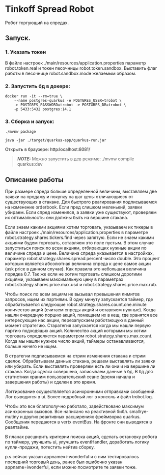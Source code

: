 # Tinkoff Spread Robot

Робот торгующий на спредах. 

## Запуск. 
### 1. Указать токен 
В файле настроек ./main/resources/application.properties 
параметр robot.token.real и токен песочницы robot.token.sandbox.
Выставить флаг работы в песочнице robot.sandbox.modе желаемым образом.
### 2. Запустить бд в докере:
```shell script
docker run -it --rm=true \
    --name postgres-quarkus -e POSTGRES_USER=trobot \
    -e POSTGRES_PASSWORD=trobot -e POSTGRES_DB=trobot \
    -p 5433:5432 postgres:14.1
```
### 3. Сборка и запуск: 
```shell script
./mvnw package
```
```shell script
java -jar ./target/quarkus-app/quarkus-run.jar
```
Открыть в браузере: http:localhost:8081/

> **_NOTE:_**  Можно запустить в дев режиме: ./mvnw compile quarkus:dev

## Описание работы

При размере спреда больше определенной величины, выставляем две заявки на продажу и покупку на шаг цены отличающиеся 
от существующих в стакане. Для быстрого реагирования подписываемся на изменение orderbook. Если пред слишком меленький, 
заявки убираем. Если спред изменился, а заявки уже существуют, проверяем их оптимальность: они должны быть на вершине стакана. 

Если знаем какими акциями хотим торговать, указываем их тикеры в файле настроек ./main/resources/application.properties 
в параметре robot.strategy.shares.tickers.find через запятую. Если не знаем какими акциями будем торговать, оставляем это поле пустым.
В этом случае запуститься поиск по всем акциям, отбирающих нужные акции по величине спреда и цене. 
Величина спреда указывается в настройках, параметр robot.strategy.shares.spread.percent число double. 
Это процент которым является абсолютная величина спреда к цене самое акции (ask price в данном случае). Как правила это небольшая величина порядка 0.7.
Так же если не хотим торговать слишком дорогими акциями, указываем максимальную цену 
в параметрах robot.strategy.shares.price.max.usd и robot.strategy.shares.price.max.rub.

Чтобы поиск по всем акциям не вызывал превышения лимитов запросов, ищем их партиями. 
В одну минуту запускается таймер, где обрабатывается следующие robot.strategy.shares.count.one.minute количество акций (считаем спреды акций и оставляем нужные).
Когда нашли очередную порцию акций, помещаем их в кеш, где хранятся все интересующие нас акции, перезапускаем работающую в данный момент стратегию.
Старатегия запускается когда мы нашли первую партию подходящих акций. 
Количество акций которыми мы хотим торговать определяется параметром robot.strategy.shares.max.count. 
Когда мы нашли нужное число акций, таймеры останавливаются, больше ничего не ищем. 

В стратегии подписываемся на стрим изменения стакана и стрим сделок. 
Обрабатываем данные стакана, решаем выставлять ли заявки или убирать. Если выставлять проверяем есть ли они и на вершине ли стакана.
Когда сделка совершена, записываем данные в бд. 
В бд для статистики храним пользовательский сеанс (время начала и завершения работы) и сделки в это время.

Логгирование осуществляется асинхронними отправками сообщений. Лог выводится в ui. Более подробный лог в консоль и файл trobot.log.

Чтобы это все благополучно работало, задействовано максимум асинхронных вызовов. Все написано на реактивной библ. smallrye-mutiny 
и других реактивных расширениях фреймворка quarkus. Сообщения передаются в vertx eventBus. На фронте они выводятся в реалтайме.

В планах расширить критерии поиска акций, сделать остановку робота по таймеру, 
улучшить ui, улучшить eventHandler, доработать логику купли-продажи, потестить нейтив сборку.

p.s сейчас указан appname=i-wonderful и с ним тестировалось последний торговый день, 
ранее был ошибочно указан appname=iwonderful, если можно посмотрите те заявки тоже.



                                     
